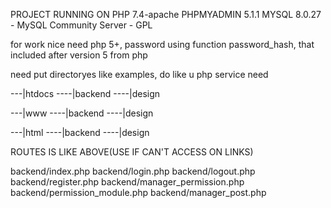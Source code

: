 PROJECT RUNNING ON PHP 7.4-apache
PHPMYADMIN 5.1.1
MYSQL 8.0.27 - MySQL Community Server - GPL

for work nice need php 5+, password using function password_hash, that included after version 5 from php

need put directoryes like examples, do like u php service need

---|htdocs
----|backend
----|design


---|www
----|backend
----|design

---|html
----|backend
----|design

ROUTES IS LIKE ABOVE(USE IF CAN'T ACCESS ON LINKS)


backend/index.php
backend/login.php
backend/logout.php
backend/register.php
backend/manager_permission.php
backend/permission_module.php
backend/manager_post.php



